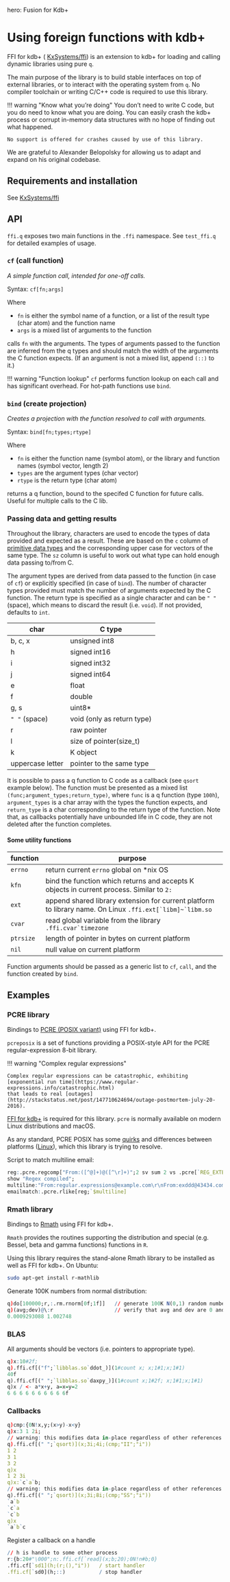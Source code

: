 hero: <i class="fa fa-superpowers"></i> Fusion for Kdb+

# Using foreign functions with kdb+



FFI for kdb+ (<i class="fa fa-github"></i> [KxSystems/ffi](https://github.com/kxsystems/ffi))
is an extension to kdb+ for loading and calling dynamic libraries using pure `q`. 

The main purpose of the library is to build stable interfaces on top of external libraries, or to interact with the operating system from `q`. No compiler toolchain or writing C/C++ code is required to use this library.

!!! warning "Know what you’re doing"
    You don’t need to write C code, but you do need to know what you are doing. You can easily crash the kdb+ process or corrupt in-memory data structures with no hope of finding out what happened. 

    No support is offered for crashes caused by use of this library.

We are grateful to Alexander Belopolsky for allowing us to adapt and expand on his original codebase. 


## Requirements and installation

See <i class="fa fa-github"></i> [KxSystems/ffi](https://github.com/KxSystems/ffi#requirements)


## API

`ffi.q` exposes two main functions in the `.ffi` namespace. See `test_ffi.q` for detailed examples of usage.


### `cf` (call function)

_A simple function call, intended for one-off calls._

Syntax: `cf[fn;args]`

Where

-   `fn` is either the symbol name of a function, or a list of the result type (char atom) and the function name
-   `args` is a mixed list of arguments to the function

calls `fn` with the arguments. 
The types of arguments passed to the function are inferred from the q types and should match the width of the arguments the C function expects. (If an argument is not a mixed list, append `(::)` to it.)

!!! warning "Function lookup"
    `cf` performs function lookup on each call and has significant overhead. For hot-path functions use `bind`.


### `bind` (create projection) 

_Creates a projection with the function resolved to call with arguments._

Syntax: `bind[fn;types;rtype]`

Where

-   `fn` is either the function name (symbol atom), or the library and function names (symbol vector, length 2)
-   `types` are the argument types (char vector)
-   `rtype` is the return type (char atom)

returns a q function, bound to the specifed C function for future calls. Useful for multiple calls to the C lib.


### Passing data and getting results

Throughout the library, characters are used to encode the types of data provided and expected as a result. These are based on the `c` column of [primitive data types](http://code.kx.com/q/ref/datatypes/#primitive-datatypes) and the corresponding upper case for vectors of the same type. The `sz` column is useful to work out what type can hold enough data passing to/from C.

The argument types are derived from data passed to the function (in case of `cf`) or explicitly specified (in case of `bind`). The number of character types provided must match the number of arguments expected by the C function.
The return type is specified as a single character and can be `" "` (space), which means to discard the result (i.e. `void`). If not provided, defaults to `int`.

char             | C type       
-----------------| -------------------------
b, c, x          | unsigned int8
h                | signed int16
i                | signed int32
j                | signed int64
e                | float
f                | double
g, s             | uint8*
`" "` (space)    | void (only as return type)
r                | raw pointer
l                | size of pointer(size_t)
k                | K object
uppercase letter | pointer to the same type

It is possible to pass a q function to C code as a callback (see `qsort` example below). The function must be presented as a mixed list `(func;argument_types;return_type)`, where `func` is a q function (type `100h`), `argument_types` is a char array with the types the function expects, and `return_type` is a char corresponding to the return type of the function. Note that, as callbacks potentially have unbounded life in C code, they are not deleted after the function completes.

#### Some utility functions

function | purpose
---------|-------------------------------------------------------------------------------------
`errno`  | return current `errno` global on \*nix OS
`kfn`    | bind the function which returns and accepts K objects in current process. Similar to `2:`
`ext`    | append shared library extension for current platform to library name. On Linux ``.ffi.ext[`libm]~`libm.so``
`cvar`   | read global variable from the library ``.ffi.cvar`timezone``
`ptrsize`| length of pointer in bytes on current platform
`nil`    | null value on current platform

Function arguments should be passed as a generic list to `cf`, `call`, and the function created by `bind`.

## Examples

### PCRE library

Bindings to [PCRE (POSIX variant)](https://www.pcre.org/original/doc/html/pcreposix.html) using FFI for kdb+.

`pcreposix` is a set of functions providing a POSIX-style API for the PCRE regular-expression 8-bit library.  

!!! warning "Complex regular expressions"

    Complex regular expressions can be catastrophic, exhibiting
    [exponential run time](https://www.regular-expressions.info/catastrophic.html) 
    that leads to real [outages](http://stackstatus.net/post/147710624694/outage-postmortem-july-20-2016).

[FFI for kdb+](https://github.com/kxsystems/ffi) is required for this library. `pcre` is normally available on modern Linux distributions and macOS.

As any standard, PCRE POSIX has some [quirks](https://eli.thegreenplace.net/2012/11/14/some-notes-on-posix-regular-expressions) and differences between platforms ([Linux](https://linux.die.net/man/3/pcreposix)), which this library is trying to resolve.

Script to match multiline email:

```q
reg:.pcre.regcomp["From:([^@]+)@([^\r]+)";2 sv sum 2 vs .pcre[`REG_EXTENDED`REG_NEWLINE]]  // compile regex
show "Regex compiled";
multiline:"From:regular.expressions@example.com\r\nFrom:exddd@43434.com\r\nFrom:7853456@exgem.com\r\n";
emailmatch:.pcre.rlike[reg;`$multiline]
```


### Rmath library

Bindings to [Rmath](https://cran.r-project.org/doc/manuals/r-release/R-admin.html#The-standalone-Rmath-library) using FFI for kdb+.

`Rmath` provides the routines supporting the distribution and special (e.g. Bessel, beta and gamma functions) functions in `R`. 

Using this library requires the stand-alone Rmath library to be installed as well as FFI for kdb+. On Ubuntu:

```bash
sudo apt-get install r-mathlib
```

Generate 100K numbers from normal distribution:

```q
q)do[100000;r,:.rm.rnorm[0f;1f]]   // generate 100K N(0,1) random numbers
q)(avg;dev)@\:r                    // verify that avg and dev are 0 and 1
0.0009293088 1.002748
```


### BLAS 

All arguments should be vectors (i.e. pointers to appropriate type).

```q
q)x:10#2f;
q).ffi.cf[("f";`libblas.so`ddot_)](1#count x; x;1#1;x;1#1)
40f
q).ffi.cf[(" ";`libblas.so`daxpy_)](1#count x;1#2f; x;1#1;x;1#1)
q)x / <- a*x+y, a=x=y=2
6 6 6 6 6 6 6 6 6 6f
```


### Callbacks

```q
q)cmp:{0N!x,y;(x>y)-x<y} 
q)x:3 1 2i;
// warning: this modifies data in-place regardless of other references.
q).ffi.cf[(" ";`qsort)](x;3i;4i;(cmp;"II";"i")) 
1 2
3 1
3 2
q)x
1 2 3i
q)x:`c`a`b;
// warning: this modifies data in-place regardless of other references.
q).ffi.cf[(" ";`qsort)](x;3i;8i;(cmp;"SS";"i")) 
`a`b
`c`a
`c`b
q)x
`a`b`c
```

Register a callback on a handle

```q
// h is handle to some other process
r:{b:20#"\000";n:.ffi.cf[`read](x;b;20);0N!n#b;0}
.ffi.cf[`sd1](h;(r;(),"i"))   / start handler
.ffi.cf[`sd0](h;::)           / stop handler
```

